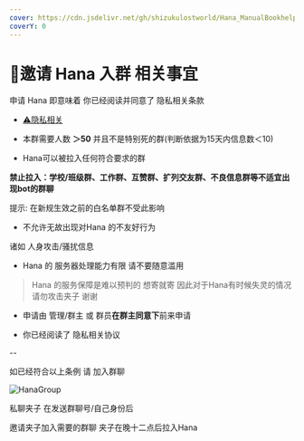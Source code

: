 ```yaml
---
cover: https://cdn.jsdelivr.net/gh/shizukulostworld/Hana_ManualBookhelper@main/.gitbook/assets/illust_92599354_20220207_024642.png
coverY: 0
---
```


# 🤔邀请 Hana 入群 相关事宜

申请 Hana 即意味着 你已经阅读并同意了 隐私相关条款

* [⚠隐私相关](PrivateWARN.md)

* 本群需要人数 **＞50** 并且不是特别死的群(判断依据为15天内信息数＜10)

* Hana可以被拉入任何符合要求的群

**禁止拉入：学校/班级群、工作群、互赞群、扩列交友群、不良信息群等不适宜出现bot的群聊**

提示: 在新规生效之前的白名单群不受此影响

* 不允许无故出现对Hana 的不友好行为

诸如 人身攻击/骚扰信息

* Hana 的 服务器处理能力有限 请不要随意滥用

> Hana 的服务保障是难以预判的 想寄就寄 因此对于Hana有时候失灵的情况 请勿攻击夹子 谢谢

* 申请由 管理/群主 或 群员**在群主同意下**前来申请

* 你已经阅读了 隐私相关协议

--

如已经符合以上条例 请 加入群聊

![HanaGroup](https://cdn.jsdelivr.net/gh/shizukulostworld/Hana_ManualBookhelper@v0.2/.gitbook/assets/qrcode_1649868304896.jpg)

私聊夹子 在发送群聊号/自己身份后

邀请夹子加入需要的群聊 夹子在晚十二点后拉入Hana
